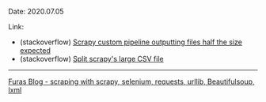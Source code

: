 Date: 2020.07.05

Link: 

- (stackoverflow) [Scrapy custom pipeline outputting files half the size expected](https://stackoverflow.com/questions/62735616/scrapy-custom-pipeline-outputting-files-half-the-size-expected/)
- (stackoverflow) [Split scrapy's large CSV file](https://stackoverflow.com/questions/21009027/split-scrapys-large-csv-file/)

---

[Furas Blog - scraping with scrapy, selenium, requests, urllib, Beautifulsoup, lxml](https://blog.furas.pl)

